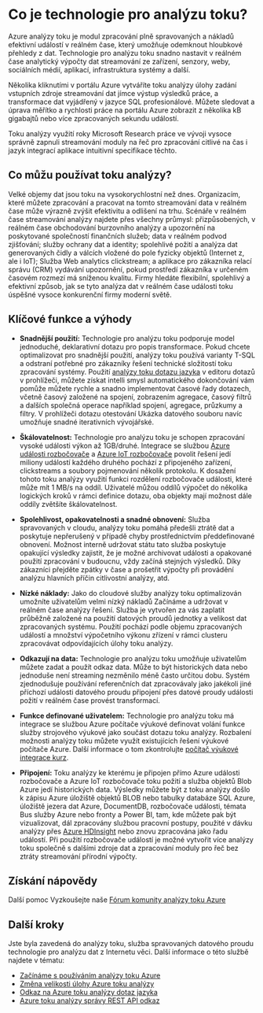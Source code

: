 <properties 
    pageTitle="Úvod do technologie pro analýzu toku | Microsoft Azure" 
    description="Informace o toku analýzy, služba spravovaných, který umožňuje analyzovat streamování data z Internetu věcí (IoT) v reálném čase." 
    keywords="technologie pro analýzu jako služba, spravovat služeb, zpracování toku, datových proudů analýzy, co je technologie pro analýzu toku"
    services="stream-analytics" 
    documentationCenter="" 
    authors="jeffstokes72" 
    manager="jhubbard" 
    editor="cgronlun"/>

<tags 
    ms.service="stream-analytics" 
    ms.devlang="na" 
    ms.topic="get-started-article" 
    ms.tgt_pltfrm="na" 
    ms.workload="data-services" 
    ms.date="09/26/2016" 
    ms.author="jeffstok"/>


# <a name="what-is-stream-analytics"></a>Co je technologie pro analýzu toku?

Azure analýzy toku je modul zpracování plně spravovaných a nákladů efektivní událostí v reálném čase, který umožňuje odemknout hloubkové přehledy z dat. Technologie pro analýzu toku snadno nastavit v reálném čase analytický výpočty dat streamování ze zařízení, senzory, weby, sociálních médií, aplikací, infrastruktura systémy a další.

Několika kliknutími v portálu Azure vytváříte toku analýzy úlohy zadání vstupních zdroje streamování dat jímce výstup výsledků práce, a transformace dat vyjádřený v jazyce SQL profesionálové. Můžete sledovat a úprava měřítko a rychlosti práce na portálu Azure zobrazit z několika kB gigabajtů nebo více zpracovaných sekundu událostí.

Toku analýzy využití roky Microsoft Research práce ve vývoji vysoce správně zapnuli streamování moduly na řeč pro zpracování citlivé na čas i jazyk integrací aplikace intuitivní specifikace těchto.

## <a name="what-can-i-use-stream-analytics-for"></a>Co můžu používat toku analýzy?
Velké objemy dat jsou toku na vysokorychlostní než dnes. Organizacím, které můžete zpracování a pracovat na tomto streamování data v reálném čase může výrazně zvýšit efektivitu a odlišení na trhu. Scénáře v reálném čase streamování analýzy najdete přes všechny průmysl: přizpůsobených, v reálném čase obchodování burzovního analýzy a upozornění na poskytované společností finančních služeb; data v reálném podvod zjišťování; služby ochrany dat a identity; spolehlivé požití a analýza dat generovaných čidly a válcích vložené do pole fyzicky objektů (Internet z, ale i IoT); Služba Web analytics clickstream; a aplikace pro zákazníka relací správu (CRM) vydávání upozornění, pokud prostředí zákazníka v určeném časovém rozmezí má sníženou kvalitu. Firmy hledáte flexibilní, spolehlivý a efektivní způsob, jak se tyto analýza dat v reálném čase události toku úspěšné vysoce konkurenční firmy moderní světě.

## <a name="key-capabilities-and-benefits"></a>Klíčové funkce a výhody
-   **Snadnější použití:** Technologie pro analýzu toku podporuje model jednoduché, deklarativní dotazu pro popis transformace. Pokud chcete optimalizovat pro snadnější použití, analýzy toku používá varianty T-SQL a odstraní potřebné pro zákazníky řešení technické složitostí toku zpracování systémy. Použití [analýzy toku dotazu jazyka](https://msdn.microsoft.com/library/azure/dn834998.aspx) v editoru dotazů v prohlížeči, můžete získat intelli smysl automatického dokončování vám pomůže můžete rychle a snadno implementovat časové řady dotazech, včetně časový založené na spojení, zobrazením agregace, časový filtrů a dalších společná operace například spojení, agregace, průzkumy a filtry. V prohlížeči dotazu otestování Ukázka datového souboru navíc umožňuje snadné iterativních vývojářské.  

-   **Škálovatelnost:** Technologie pro analýzu toku je schopen zpracování vysoké události výkon až 1GB/druhé. Integrace se službou [Azure události rozbočovače](https://azure.microsoft.com/services/event-hubs/) a [Azure IoT rozbočovače](https://azure.microsoft.com/services/iot-hub/) povolit řešení jedí miliony událostí každého druhého pochází z připojeného zařízení, clickstreams a soubory pojmenování několik protokolu. K dosažení tohoto toku analýzy využití funkci rozdělení rozbočovače události, které může mít 1 MB/s na oddíl. Uživatelé můžou oddílů výpočet do několika logických kroků v rámci definice dotazu, oba objekty mají možnost dále oddíly zvětšíte škálovatelnost.  

-   **Spolehlivost, opakovatelnosti a snadné obnovení:** Služba spravovaných v cloudu, analýzy toku pomáhá předešli ztrátě dat a poskytuje nepřerušený v případě chyby prostřednictvím předdefinované obnovení. Možnost interně udržovat státu tato služba poskytuje opakující výsledky zajistit, že je možné archivovat události a opakované použití zpracování v budoucnu, vždy začíná stejných výsledků. Díky zákazníci přejděte zpátky v čase a prošetřit výpočty při provádění analýzu hlavních příčin citlivostní analýzy, atd.  

-   **Nízké náklady:** Jako do cloudové služby analýzy toku optimalizován umožníte uživatelům velmi nízký nákladů Začínáme a udržovat v reálném čase analýzy řešení. Služba je vytvořen za vás zaplatit průběžně založené na použití datových proudů jednotky a velikost dat zpracovaných systému. Použití pochází podle objemu zpracovaných událostí a množství výpočetního výkonu zřízení v rámci clusteru zpracovávat odpovídajících úlohy toku analýzy.  

-   **Odkazují na data:** Technologie pro analýzu toku umožňuje uživatelům můžete zadat a použít odkaz data. Může to být historických data nebo jednoduše není streaming nezměnilo méně často určitou dobu. Systém zjednodušuje používání referenčních dat zpracovávaly jako jakékoli jiné příchozí události datového proudu připojení přes datové proudy události požití v reálném čase provést transformací.  

-   **Funkce definované uživatelem:** Technologie pro analýzu toku má integrace se službou Azure počítače výukové definovat volání funkce služby strojového výukové jako součást dotazu toku analýzy. Rozbalení možnosti analýzy toku můžete využít existujících řešení výukové počítače Azure. Další informace o tom zkontrolujte [počítač výukové integrace kurz](stream-analytics-machine-learning-integration-tutorial.md).

-   **Připojení:** Toku analýzy ke kterému je připojen přímo Azure události rozbočovače a Azure IoT rozbočovače toku požití a služba objektů Blob Azure jedí historických data. Výsledky můžete být z toku analýzy došlo k zápisu Azure úložiště objektů BLOB nebo tabulky databáze SQL Azure, úložiště jezera dat Azure, DocumentDB, rozbočovače události, témata Bus služby Azure nebo fronty a Power BI, tam, kde můžete pak být vizualizovat, dál zpracovány službou pracovní postupy, použité v dávku analýzy přes [Azure HDInsight](https://azure.microsoft.com/services/hdinsight/) nebo znovu zpracována jako řadu událostí. Při použití rozbočovače událostí je možné vytvořit více analýzy toku společně s dalšími zdroje dat a zpracování moduly pro řeč bez ztráty streamování přírodní výpočty.  

## <a name="get-help"></a>Získání nápovědy
Další pomoc Vyzkoušejte naše [Fórum komunity analýzy toku Azure](https://social.msdn.microsoft.com/Forums/en-US/home?forum=AzureStreamAnalytics)

## <a name="next-steps"></a>Další kroky
Jste byla zavedená do analýzy toku, služba spravovaných datového proudu technologie pro analýzu dat z Internetu věci. Další informace o této službě najdete v tématu:

- [Začínáme s používáním analýzy toku Azure](stream-analytics-get-started.md)
- [Změna velikosti úlohy Azure toku analýzy](stream-analytics-scale-jobs.md)
- [Odkaz na Azure toku analýzy dotaz jazyka](https://msdn.microsoft.com/library/azure/dn834998.aspx)
- [Azure toku analýzy správy REST API odkaz](https://msdn.microsoft.com/library/azure/dn835031.aspx)

